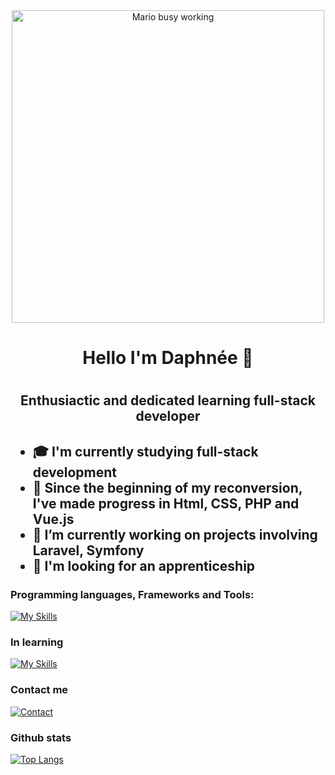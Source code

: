 <div align="center">
    <img alt="Mario busy working" src="https://user-images.githubusercontent.com/74038190/225813708-98b745f2-7d22-48cf-9150-083f1b00d6c9.gif" width="500">    
</div>

<h1 align="center"> Hello I'm Daphnée 🦋<h1>

<h2 align="center">Enthusiactic and dedicated learning full-stack developer<h2>

- 🎓 I'm currently studying full-stack development
- 🌱 Since the beginning of my reconversion, I've made progress in Html, CSS, PHP and Vue.js
- 🔭 I’m currently working on projects involving Laravel, Symfony 
- 💼 I'm looking for an apprenticeship


<h3 align="left">Programming languages, Frameworks and Tools:</h3>

[![My Skills](https://skillicons.dev/icons?i=html,css,sass,js,php,mysql,bootstrap,figma,notion&theme=light)](https://skillicons.dev)

<h3 align="left">In learning</h3> 

[![My Skills](https://skillicons.dev/icons?i=symfony,laravel,vue&theme=light)](https://skillicons.dev)

<h3 align="left">Contact me</h3>

[![Contact](https://skillicons.dev/icons?i=linkedin&theme=light)](https://www.linkedin.com/in/daphnée/)

<h3 align="left">Github stats</h3>

[![Top Langs](https://github-readme-stats.vercel.app/api/top-langs/?username=Daphnee-C&layout=compact)](https://github.com/anuraghazra/github-readme-stats)